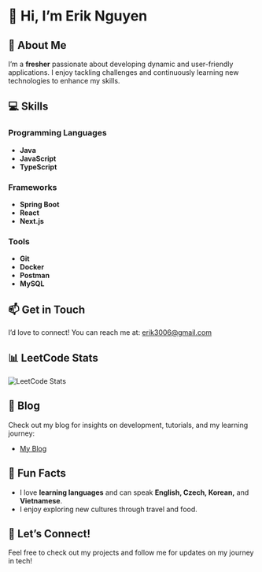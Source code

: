 # 👋 Hi, I’m **Erik Nguyen**

## 👀 About Me
I’m a **fresher** passionate about developing dynamic and user-friendly applications. I enjoy tackling challenges and continuously learning new technologies to enhance my skills.

## 💻 Skills
### Programming Languages
- **Java**
- **JavaScript**
- **TypeScript**

### Frameworks
- **Spring Boot**
- **React**
- **Next.js**

### Tools
- **Git**
- **Docker**
- **Postman**
- **MySQL**

## 📫 Get in Touch
I’d love to connect! You can reach me at: [erik3006@gmail.com](mailto:erik3006@gmail.com)

## 📊 LeetCode Stats
![LeetCode Stats](https://leetcard.jacoblin.cool/erik-ng-3006?theme=dark&font=Syne%20Mono)

## 📝 Blog
Check out my blog for insights on development, tutorials, and my learning journey:
- [My Blog](https://www.huni-portfolio.site/)

## 🎉 Fun Facts
- I love **learning languages** and can speak **English, Czech, Korean,** and **Vietnamese**.
- I enjoy exploring new cultures through travel and food.

## 🚀 Let’s Connect!
Feel free to check out my projects and follow me for updates on my journey in tech!
